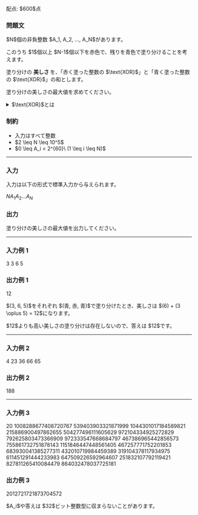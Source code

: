 
<div>

<span>

<span>

<p>
配点: $600$点
</p>

<div>

<section>

### **問題文**

<p>
$N$個の非負整数 $A_1, A_2, ..., A_N$があります。
</p>

<p>
このうち $1$個以上 $N-1$個以下を赤色で、残りを青色で塗り分けることを考えます。
</p>

<p>
塗り分けの 
<strong>
美しさ
</strong>
を、「赤く塗った整数の $\text{XOR}$」と「青く塗った整数の $\text{XOR}$」の和とします。
</p>

<p>
塗り分けの美しさの最大値を求めてください。
</p>

<details>

<summary>
$\text{XOR}$とは
</summary>

<p>
$n$個の非負整数 $x_1,x_2, \ldots, x_n$の $\text{XOR}$$x_1 \oplus x_2 \oplus \ldots \oplus x_n$は以下のように定義されます。

</p>

<ul>

<li>
$x_1 \oplus x_2 \oplus \ldots \oplus x_n$を二進表記した際の $2^k(k \geq 0)$の位の数は $x_1,x_2, \ldots, x_n$のうち、二進表記した際の $2^k(k \geq 0)$の位の数が $1$となるものの個数が奇数ならば $1$、そうでなければ $0$となる。
</li>

</ul>
例えば、$3 \oplus 5 = 6$となります。

<p>

</p>

</details>

</section>

</div>

<div>

<section>

### **制約**

<ul>

<li>
入力はすべて整数
</li>

<li>
$2 \leq N \leq 10^5$
</li>

<li>
$0 \leq A_i < 2^{60}\ (1 \leq i \leq N)$
</li>

</ul>

</section>

</div>

---

<div>

<div>

<section>

### **入力**

<p>
入力は以下の形式で標準入力から与えられます。
</p>

<div>

$N$$A_1$$A_2$$...$$A_N$
</div>

</section>

</div>

<div>

<section>

### **出力**

<p>
塗り分けの美しさの最大値を出力してください。
</p>

</section>

</div>

</div>

---

<div>

<section>

### **入力例 1**

<div>

3
3 6 5

</div>

</section>

</div>

<div>

<section>

### **出力例 1**

<div>

12

</div>

<p>
$(3, 6, 5)$をそれぞれ $(青, 赤, 青)$で塗り分けたとき、美しさは $(6) + (3 \oplus 5) = 12$になります。
</p>

<p>
$12$よりも高い美しさの塗り分けは存在しないので、答えは $12$です。
</p>

</section>

</div>

---

<div>

<section>

### **入力例 2**

<div>

4
23 36 66 65

</div>

</section>

</div>

<div>

<section>

### **出力例 2**

<div>

188

</div>

</section>

</div>

---

<div>

<section>

### **入力例 3**

<div>

20
1008288677408720767 539403903321871999 1044301017184589821 215886900497862655 504277496111605629 972104334925272829 792625803473366909 972333547668684797 467386965442856573 755861732751878143 1151846447448561405 467257771752201853 683930041385277311 432010719984459389 319104378117934975 611451291444233983 647509226592964607 251832107792119421 827811265410084479 864032478037725181

</div>

</section>

</div>

<div>

<section>

### **出力例 3**

<div>

2012721721873704572

</div>

<p>
$A_i$や答えは $32$ビット整数型に収まらないことがあります。
</p>

</section>

</div>

</span>

</span>

</div>
